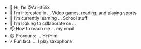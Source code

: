 - 👋 Hi, I’m @Ari-3553
- 👀 I’m interested in ... Video games, reading, and playing sports
- 🌱 I’m currently learning ... School stuff
- 💞️ I’m looking to collaborate on ... 
- 📫 How to reach me ... my email
- 😄 Pronouns: ... He/Him
- ⚡ Fun fact: ... I play saxophone

<!---
Ari-3553/Ari-3553 is a ✨ special ✨ repository because its `README.md` (this file) appears on your GitHub profile.
You can click the Preview link to take a look at your changes.
--->
